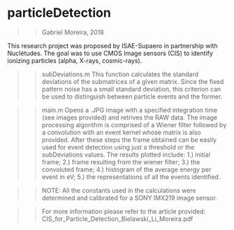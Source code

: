 # particleDetection

>> Gabriel Moreira, 2018

This research project was proposed by ISAE-Supaero in partnership with Nuclétudes.
The goal was to use CMOS Image sensors (CIS) to identify ionizing particles (alpha, X-rays, cosmic-rays).

>> subDeviations.m
This function calculates the standard deviations of the submatrices of a given matrix. Since the fixed pattern noise has a small standard deviation, this criterion can be used to distinguish between particle events and the former.

>> main.m
Opens a .JPG image with a specified integration time (see images provided) and retrives the RAW data. The image processing algorithm is comprised of a Wiener filter followed by a convolution with an event kernel whose matrix is also provided. After these steps the frame obtained can be easily used for event detection using just a threshold or the subDeviations values. The results plotted include: 1.) initial frame; 2.) frame resulting from the wiener filter; 3.) the convoluted frame; 4.) histogram of the average energy per event in eV; 5.) the representations of all the events identified.

>> NOTE: All the constants used in the calculations were determined and calibrated for a SONY IMX219 image sensor.

>> For more information please refer to the article provided: CIS_for_Particle_Detection_Bielawski_Li_Moreira.pdf
